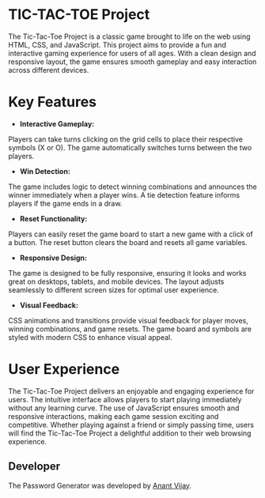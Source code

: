 # TIC-TAC-TOE Project
The Tic-Tac-Toe Project is a classic game brought to life on the web using HTML, CSS, and JavaScript. This project aims to provide a fun and interactive gaming experience for users of all ages. With a clean design and responsive layout, the game ensures smooth gameplay and easy interaction across different devices.

# Key Features
* **Interactive Gameplay:**

Players can take turns clicking on the grid cells to place their respective symbols (X or O).
The game automatically switches turns between the two players.
* **Win Detection:**

The game includes logic to detect winning combinations and announces the winner immediately when a player wins.
A tie detection feature informs players if the game ends in a draw.
* **Reset Functionality:**

Players can easily reset the game board to start a new game with a click of a button.
The reset button clears the board and resets all game variables.
* **Responsive Design:**

The game is designed to be fully responsive, ensuring it looks and works great on desktops, tablets, and mobile devices.
The layout adjusts seamlessly to different screen sizes for optimal user experience.
* **Visual Feedback:**

CSS animations and transitions provide visual feedback for player moves, winning combinations, and game resets.
The game board and symbols are styled with modern CSS to enhance visual appeal.
# User Experience
The Tic-Tac-Toe Project delivers an enjoyable and engaging experience for users. The intuitive interface allows players to start playing immediately without any learning curve. The use of JavaScript ensures smooth and responsive interactions, making each game session exciting and competitive. Whether playing against a friend or simply passing time, users will find the Tic-Tac-Toe Project a delightful addition to their web browsing experience.

Developer
---------

The Password Generator was developed by [Anant Vijay](https://github.com/AnantVijay16).
